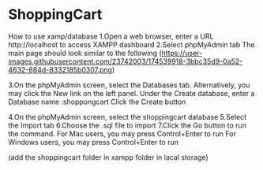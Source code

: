 # ShoppingCart

How to use xamp/database
1.Open a web browser, enter a URL   http://localhost   to access XAMPP dashboard
2.Select  phpMyAdmin  tab
  The main page should look similar to the following
  (https://user-images.githubusercontent.com/23742003/174539918-3bbc35d9-0a52-4632-884d-8332185b0307.png)

3.On the  phpMyAdmin  screen, select the  Databases  tab. Alternatively, you may click the  New  link on the left panel.
  Under the  Create database,  enter a Database name :shoppongcart
  Click the  Create  button
  
4.On the  phpMyAdmin  screen, select the  shoppingcart  database
5.Select the  Import  tab
6.Choose the .sql file to import
7.Click the  Go  button to run the command.
  For Mac users, you may press  Control+Enter  to run
  For Windows users, you may press  Control+Enter  to run
  
(add the shoppingcart folder in xampp folder in lacal storage)
